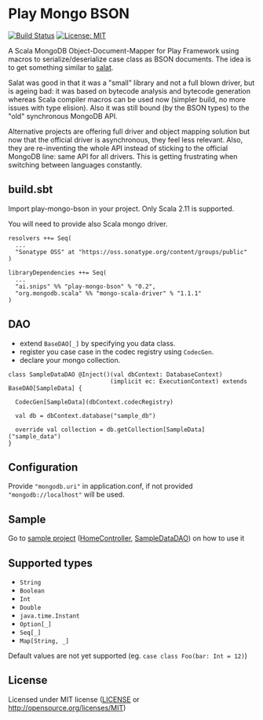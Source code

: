 Play Mongo BSON
===============

[![Build Status](https://travis-ci.org/snipsco/play-mongo-bson.svg?branch=master)](https://travis-ci.org/snipsco/play-mongo-bson)
[![License: MIT](https://img.shields.io/badge/license-MIT-blue.svg)](https://img.shields.io/badge/license-MIT-blue.svg)

A Scala MongoDB Object-Document-Mapper for Play Framework using macros to
serialize/deserialize case class as BSON documents. The idea is to get
something similar to [salat](https://github.com/salat/salat).

Salat was good in that it was a "small" library and not a full blown driver,
but is ageing bad: it was based on bytecode analysis and bytecode generation
whereas Scala compiler macros can be used now (simpler build, no more issues
with type elision). Also it was still bound (by the BSON types) to the "old"
synchronous MongoDB API.

Alternative projects are offering full driver and object mapping solution but 
now that the official driver is asynchronous, they feel less relevant. Also, 
they are re-inventing the whole API instead of sticking to the official MongoDB 
line: same API for all drivers. This is getting frustrating when switching 
between languages constantly.

build.sbt
---------

Import play-mongo-bson in your project. Only Scala 2.11 is supported.

You will need to provide also Scala mongo driver.

```
resolvers ++= Seq(
  ...
  "Sonatype OSS" at "https://oss.sonatype.org/content/groups/public"
)

libraryDependencies ++= Seq(
  ...
  "ai.snips" %% "play-mongo-bson" % "0.2",
  "org.mongodb.scala" %% "mongo-scala-driver" % "1.1.1"
)
```

DAO
---

 - extend `BaseDAO[_]` by specifying you data class.
 - register you case case in the codec registry using `CodecGen`.
 - declare your mongo collection.

```
class SampleDataDAO @Inject()(val dbContext: DatabaseContext)
                             (implicit ec: ExecutionContext) extends BaseDAO[SampleData] {

  CodecGen[SampleData](dbContext.codecRegistry)

  val db = dbContext.database("sample_db")

  override val collection = db.getCollection[SampleData]("sample_data")
}
```


Configuration
-------------

Provide `"mongodb.uri"` in application.conf, if not provided `"mongodb://localhost"` will be used.

Sample
------

Go to [sample project](sample) ([HomeController](sample/app/controllers/HomeController.scala), [SampleDataDAO](sample/app/models/SampleDataDAO.scala)) on how to use it

Supported types
---------------

 - `String`
 - `Boolean`
 - `Int`
 - `Double`
 - `java.time.Instant`
 - `Option[_]`
 - `Seq[_]`
 - `Map[String, _]`

Default values are not yet supported (eg. `case class Foo(bar: Int = 12)`)


License
-------

Licensed under MIT license ([LICENSE](LICENSE) or http://opensource.org/licenses/MIT)